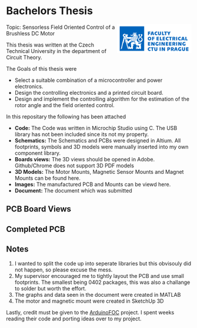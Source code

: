 # Bachelors Thesis

<img src="https://github.com/Skitter-JP/Bachelors_Thesis/blob/main/Images/electrical_engeneering.svg" align="right"
     alt="CVUT Logo" width=40% height=40%>

Topic: Sensorless Field Oriented Control of a Brushless DC Motor

This thesis was written at the Czech Technical University in the department of Circuit Theory.

The Goals of this thesis were

- Select a suitable combination of a microcontroller and power electronics.
- Design the controlling electronics and a printed circuit board.
- Design and implement the controlling algorithm for the estimation of the rotor angle and the field oriented control.

In this repositary the following has been attached

- **Code:** The Code was written in Microchip Studio using C. The USB library has not been included since its not my property.
- **Schematics:** The Schematics and PCBs were designed in Altium. All footprints, symbols and 3D models were manually inserted into my own component library.
- **Boards views:** The 3D views should be opened in Adobe. Github/Chrome does not support 3D PDF models
- **3D Models:** The Motor Mounts, Magnetic Sensor Mounts and Magnet Mounts can be found here.
- **Images:** The manufactured PCB and Mounts can be viewd here.
- **Document:** The document which was submitted

## PCB Board Views

## Completed PCB


## Notes
1. I wanted to split the code up into seperate libraries but this obvisouly did not happen, so please excuse the mess.
2. My supervisor encouraged me to tightly layout the PCB and use small footprints. The smallest being 0402 packages, this was also a challange to solder but worth the effort.
3. The graphs and data seen in the document were created in MATLAB
4. The motor and magnetic mount were created in SketchUp 3D

Lastly, credit must be given to the [ArduinoFOC](https://github.com/simplefoc/Arduino-FOC) project. I spent weeks reading their code and porting ideas over to my project.




